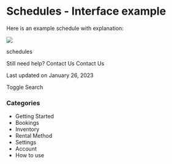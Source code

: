 Schedules - Interface example
=============================

Here is an example schedule with explanation:

![](https://d33v4339jhl8k0.cloudfront.net/docs/assets/5ec3f479042863474d1b00dc/images/63d2904c0c84eb3266332951/file-XgXu52OFiC.png)

schedules

Still need help?
Contact Us
Contact Us

Last updated on January 26, 2023






Toggle Search

### Categories

* Getting Started
* Bookings
* Inventory
* Rental Method
* Settings
* Account
* How to use
